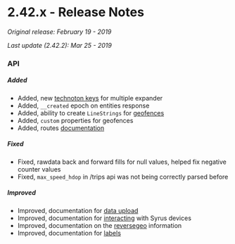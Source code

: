 # 2.42.x - Release Notes
*Original release: February 19 - 2019*

*Last update (2.42.2): Mar 25 - 2019*

### API

##### Added

* Added, new [technoton keys](https://docs.pegasusgateway.com/#master-fields-list) for multiple expander
* Added, `__created` epoch on entities response
* Added, ability to create `LineStrings` for [geofences](https://docs.pegasusgateway.com/#create72)
* Added, `custom` properties for geofences
* Added, routes [documentation](https://docs.pegasusgateway.com/#routes)

##### Fixed 

* Fixed, rawdata back and forward fills for null values, helped fix negative counter values
* Fixed, `max_speed_hdop` in /trips api was not being correctly parsed before


##### Improved

* Improved, documentation for [data upload](https://docs.pegasusgateway.com/#data-upload-api)
* Improved, documentation for [interacting](https://docs.pegasusgateway.com/#device-interaction) with Syrus devices
* Improved, documentation on the [reversegeo](https://docs.pegasusgateway.com/#reverse-geocoding) information
* Improved, documentation for [labels](https://docs.pegasusgateway.com/#labels)